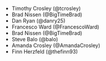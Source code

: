 * Timothy Crosley (@tcrosley)
* Brad Nissen (@BigTimeBrad)
* Dan Ryan (@danry25)
* Francesco Ward (@FrancescoWard)
* Brad Nissen (@BigTimeBrad)
* Steve Balo (@balo)
* Amanda Crosley (@AmandaCrosley)
* Finn Herzfeld (@thefinn93)
